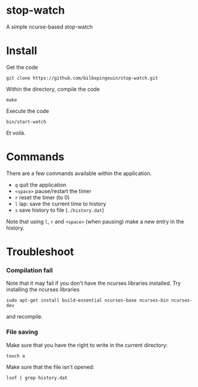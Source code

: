 # stop-watch
A simple ncurse-based stop-watch

# Install

Get the code

    git clone https://github.com/bilbopingouin/stop-watch.git

Within the directory, compile the code

    make

Execute the code

    bin/start-watch

Et voilà.

# Commands

There are a few commands available within the application.

- `q`       quit the application
- `<space>` pause/restart the timer
- `r`       reset the timer (to 0)
- `l`       lap: save the current time to history
- `s`       save history to file (`./history.dat`)

Note that using `l`, `r` and `<space>` (when pausing) make a new entry in the history. 

# Troubleshoot
    
### Compilation fail

Note that it may fail if you don't have the ncurses libraries installed. Try installing the ncurses libraries

    sudo apt-get install build-essential ncurses-base ncurses-bin ncurses-dev

and recompile.

### File saving

Make sure that you have the right to write in the current directory:

    touch a
    
Make sure that the file isn't opened:

    lsof | grep history.dat


